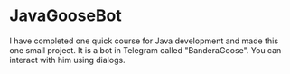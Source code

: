 # JavaGooseBot
I have completed one quick course for Java development and made this one small project. It is a bot in Telegram called "BanderaGoose". You can interact with him using dialogs.
